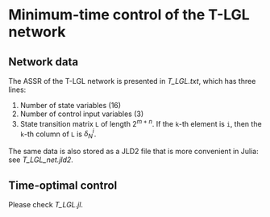 # Minimum-time control of the T-LGL network

## Network data

The ASSR of the T-LGL network is presented in *T_LGL.txt*, which has three lines:
1. Number of state variables  (16)
2. Number of control input variables (3)
3. State transition matrix `L` of length $2^{m+n}$. If the `k`-th element is `i`, then the `k`-th column of 
   `L` is $\delta_N^i$.

The same data is also stored as a JLD2 file that is more convenient in Julia: see *T_LGL_net.jld2*.

## Time-optimal control

Please check *T_LGL.jl*.